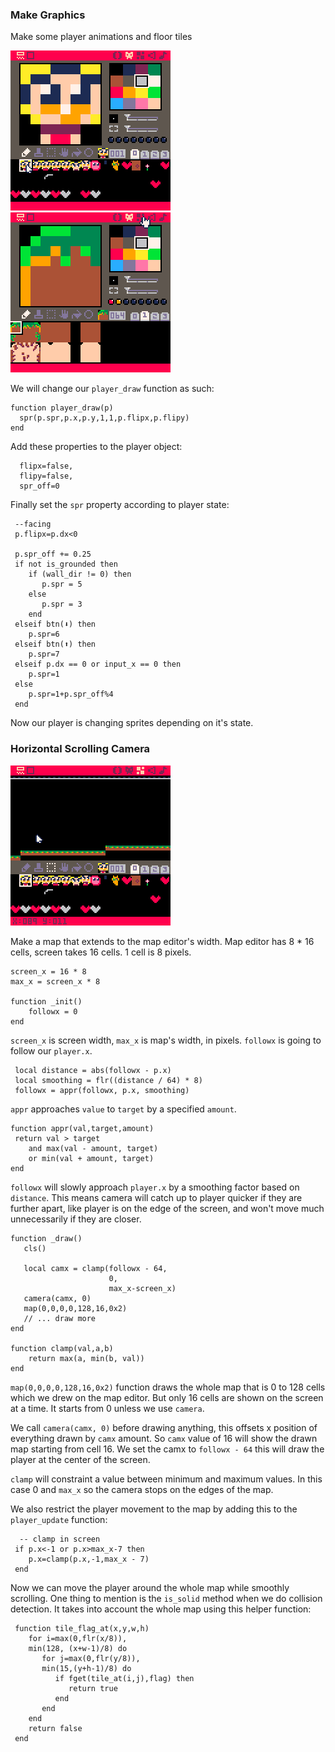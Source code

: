 ### Make Graphics

Make some player animations and floor tiles

![player animations](pre_player_animations.gif)
![floor tiles](pre_floor_tiles.gif)


We will change our `player_draw` function as such:

    function player_draw(p)
      spr(p.spr,p.x,p.y,1,1,p.flipx,p.flipy)
    end

Add these properties to the player object:

      flipx=false,
      flipy=false,
      spr_off=0

Finally set the `spr` property according to player state:

     --facing
     p.flipx=p.dx<0

     p.spr_off += 0.25
     if not is_grounded then
        if (wall_dir != 0) then
           p.spr = 5
        else
           p.spr = 3
        end
     elseif btn(⬇️) then
        p.spr=6
     elseif btn(⬆️) then
        p.spr=7
     elseif p.dx == 0 or input_x == 0 then
        p.spr=1
     else
        p.spr=1+p.spr_off%4
     end

Now our player is changing sprites depending on it's state.

### Horizontal Scrolling Camera

![map whole](pre_map_whole.gif)

Make a map that extends to the map editor's width.  Map editor has 8 * 16 cells, screen takes 16 cells. 1 cell is 8 pixels.

    screen_x = 16 * 8
    max_x = screen_x * 8

    function _init()
        followx = 0
    end

`screen_x` is screen width, `max_x` is map's width, in pixels. `followx` is going to follow our `player.x`.

     local distance = abs(followx - p.x)
     local smoothing = flr((distance / 64) * 8)
     followx = appr(followx, p.x, smoothing)

`appr` approaches `value` to `target` by a specified `amount`.

    function appr(val,target,amount)
     return val > target 
        and max(val - amount, target) 
        or min(val + amount, target)
    end

`followx` will slowly approach `player.x` by a smoothing factor based on `distance`. This means camera will catch up to player quicker if they are further apart, like player is on the edge of the screen, and won't move much unnecessarily if they are closer.

    function _draw()
       cls()

       local camx = clamp(followx - 64, 
                          0,
                          max_x-screen_x)
       camera(camx, 0)
       map(0,0,0,0,128,16,0x2)
       // ... draw more
    end

    function clamp(val,a,b)
        return max(a, min(b, val))
    end

`map(0,0,0,0,128,16,0x2)` function draws the whole map that is 0 to 128 cells which we drew on the map editor. But only 16 cells are shown on the screen at a time. It starts from 0 unless we use `camera`.

We call `camera(camx, 0)` before drawing anything, this offsets x position of everything drawn by `camx` amount. So `camx` value of 16 will show the drawn map starting from cell 16. We set the camx to `followx - 64` this will draw the player at the center of the screen.

`clamp` will constraint a value between minimum and maximum values. In this case 0 and `max_x` so the camera stops on the edges of the map.

We also restrict the player movement to the map by adding this to the `player_update` function:

      -- clamp in screen
     if p.x<-1 or p.x>max_x-7 then 
        p.x=clamp(p.x,-1,max_x - 7)
     end

Now we can move the player around the whole map while smoothly scrolling. One thing to mention is the `is_solid` method when we do collision detection. It takes into account the whole map using this helper function:

     function tile_flag_at(x,y,w,h)
        for i=max(0,flr(x/8)),
        min(128, (x+w-1)/8) do
           for j=max(0,flr(y/8)),
           min(15,(y+h-1)/8) do
              if fget(tile_at(i,j),flag) then
                 return true
              end
           end
        end
        return false
     end

